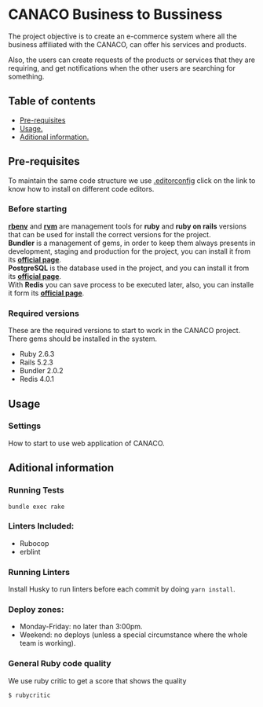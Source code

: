 # CANACO Business to Bussiness

The project objective is to create an e-commerce system where all the business affiliated with the CANACO, can offer his services and products.

Also, the users can create requests of the products or services that they are requiring, and get notifications when the other users are searching for something.

## Table of contents

- [Pre-requisites](#Pre-requisites)
- [Usage.](#Usage)
- [Aditional information.](#Aditional-information)

## Pre-requisites

To maintain the same code structure we use [.editorconfig](docs/editor-config.md) click on the link to know how to install on different code editors.

### Before starting

[**rbenv**](https://github.com/rbenv/rbenv "rbenv Github repository") and [**rvm**](https://github.com/rvm/rvm "rvm Github repository") are management tools for **ruby** and **ruby on rails** versions that can be used for install the correct versions for the project. \
**Bundler** is a management of gems, in order to keep them always presents in development, staging and production for the project, you can install it from its [**official page**](https://bundler.io/ "Bundler Getting Started"). \
**PostgreSQL** is the database used in the project, and you can install it from its [**official page**](https://www.postgresql.org/download/ "PostgreSQL Downloads"). \
With **Redis** you can save process to be executed later, also, you can installe it form its [**official page**](https://redis.io/download "Redis Download & Installation").

### Required versions

These are the required versions to start to work in the CANACO project. \
There gems should be installed in the system.

- Ruby 2.6.3
- Rails 5.2.3
- Bundler 2.0.2
- Redis 4.0.1

## Usage

### Settings

How to start to use web application of CANACO.

## Aditional information

### Running Tests

```
bundle exec rake
```

### Linters Included:

- Rubocop
- erblint

### Running Linters

Install Husky to run linters before each commit by doing `yarn install`.


### Deploy zones:

- Monday-Friday: no later than 3:00pm.
- Weekend: no deploys (unless a special circumstance where the whole team is working).

### General Ruby code quality

We use ruby critic to get a score that shows the quality

`$ rubycritic`